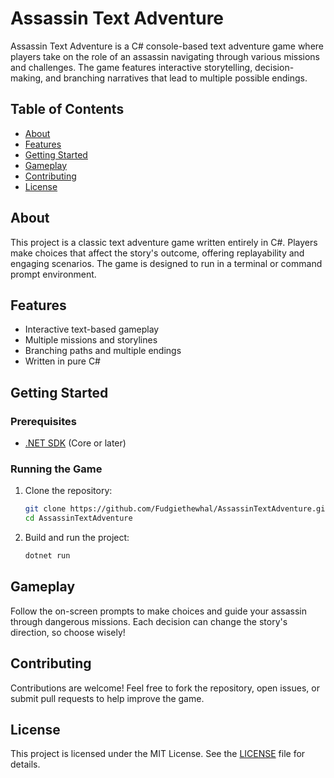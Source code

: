 # Assassin Text Adventure

Assassin Text Adventure is a C# console-based text adventure game where players take on the role of an assassin navigating through various missions and challenges. The game features interactive storytelling, decision-making, and branching narratives that lead to multiple possible endings.

## Table of Contents

- [About](#about)
- [Features](#features)
- [Getting Started](#getting-started)
- [Gameplay](#gameplay)
- [Contributing](#contributing)
- [License](#license)

## About

This project is a classic text adventure game written entirely in C#. Players make choices that affect the story's outcome, offering replayability and engaging scenarios. The game is designed to run in a terminal or command prompt environment.

## Features

- Interactive text-based gameplay
- Multiple missions and storylines
- Branching paths and multiple endings
- Written in pure C#

## Getting Started

### Prerequisites

- [.NET SDK](https://dotnet.microsoft.com/download) (Core or later)

### Running the Game

1. Clone the repository:
   ```bash
   git clone https://github.com/Fudgiethewhal/AssassinTextAdventure.git
   cd AssassinTextAdventure
   ```
2. Build and run the project:
   ```bash
   dotnet run
   ```

## Gameplay

Follow the on-screen prompts to make choices and guide your assassin through dangerous missions. Each decision can change the story's direction, so choose wisely!

## Contributing

Contributions are welcome! Feel free to fork the repository, open issues, or submit pull requests to help improve the game.

## License

This project is licensed under the MIT License. See the [LICENSE](LICENSE) file for details.
